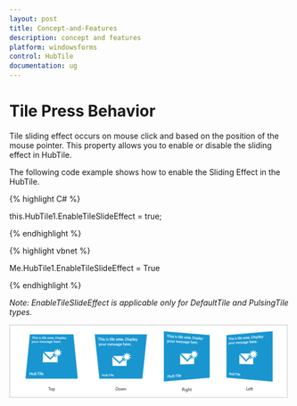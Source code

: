 ```yaml
---
layout: post
title: Concept-and-Features
description: concept and features
platform: windowsforms
control: HubTile
documentation: ug
--- 
```


# Tile Press Behavior

Tile sliding effect occurs on mouse click and based on the position of the mouse pointer. This property allows you to enable or disable the sliding effect in HubTile.

The following code example shows how to enable the Sliding Effect in the HubTile.

{% highlight C# %}  

this.HubTile1.EnableTileSlideEffect = true;

{% endhighlight %}



{% highlight vbnet %} 

Me.HubTile1.EnableTileSlideEffect = True

{% endhighlight %}



_Note: EnableTileSlideEffect is applicable only for DefaultTile and PulsingTile types._

![hub](Concept-and-Features_images/Concept-and-Features_img19.png) 



